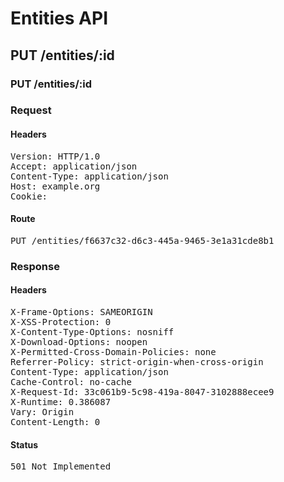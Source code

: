 # Entities API



## PUT /entities/:id

### PUT /entities/:id
### Request

#### Headers

<pre>Version: HTTP/1.0
Accept: application/json
Content-Type: application/json
Host: example.org
Cookie: </pre>

#### Route

<pre>PUT /entities/f6637c32-d6c3-445a-9465-3e1a31cde8b1</pre>

### Response

#### Headers

<pre>X-Frame-Options: SAMEORIGIN
X-XSS-Protection: 0
X-Content-Type-Options: nosniff
X-Download-Options: noopen
X-Permitted-Cross-Domain-Policies: none
Referrer-Policy: strict-origin-when-cross-origin
Content-Type: application/json
Cache-Control: no-cache
X-Request-Id: 33c061b9-5c98-419a-8047-3102888ecee9
X-Runtime: 0.386087
Vary: Origin
Content-Length: 0</pre>

#### Status

<pre>501 Not Implemented</pre>

